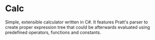 Calc
====

Simple, extensible calculator written in C#.
It features Pratt's parser to create proper expression tree that could be afterwards evaluated 
using predefined operators, functions and constants.
